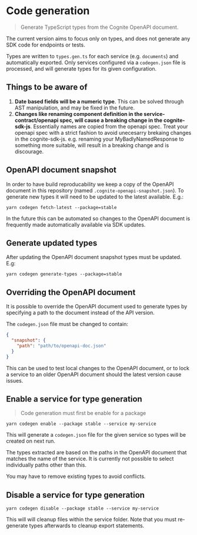 # Code generation

> Generate TypeScript types from the Cognite OpenAPI document.

The current version aims to focus only on types, and does not generate
any SDK code for endpoints or tests.

Types are written to `types.gen.ts` for each service (e.g. `documents`)
and automatically exported. Only services configured via a `codegen.json`
file is processed, and will generate types for its given configuration.

## Things to be aware of

1. **Date based fields will be a numeric type**. This can be solved through AST manipulation, and may be fixed in the future.
2. **Changes like renaming component definition in the service-contract/openapi spec, will cause a breaking change in the cognite-sdk-js**. Essentially names are copied from the openapi spec. Treat your openapi spec with a strict fashion to avoid unecesarry brekaing changes in the cognite-sdk-js. e.g. renaming your MyBadlyNamedResponse to something more suitable, will result in a breaking change and is discourage.

## OpenAPI document snapshot

In order to have build reproducability we keep a copy of the OpenAPI document
in this repository (named `.cognite-openapi-snapshot.json`). To generate new types
it will need to be updated to the latest available. E.g.:

```console
yarn codegen fetch-latest --package=stable
```

In the future this can be automated so changes to the OpenAPI document is
frequently made automatically available via SDK updates.

## Generate updated types

After updating the OpenAPI document snapshot types must be updated. E.g:

```console
yarn codegen generate-types --package=stable
```

## Overriding the OpenAPI document

It is possible to override the OpenAPI document used to generate
types by specifying a path to the document instead of the API version.

The `codegen.json` file must be changed to contain:

```json
{
  "snapshot": {
    "path": "path/to/openapi-doc.json"
  }
}
```

This can be used to test local changes to the OpenAPI document, or to 
lock a service to an older OpenAPI document should the latest version
cause issues.

## Enable a service for type generation

> Code generation must first be enable for a package

```console
yarn codegen enable --package stable --service my-service
```

This will generate a `codegen.json` file for the given service
so types will be created on next run.

The types extracted are based on the paths in the OpenAPI document
that matches the name of the service. It is currently not possible
to select individually paths other than this.

You may have to remove existing types to avoid conflicts.

## Disable a service for type generation

```console
yarn codegen disable --package stable --service my-service
```

This will will cleanup files within the service folder. Note that you
must re-generate types afterwards to cleanup export statements.
